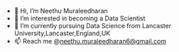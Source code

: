 - 👋 Hi, I’m Neethu Muraleedharan
- 👀 I’m interested in becoming a Data Scientist
- 🌱 I’m currently pursuing Data Science from Lancaster University,Lancaster,England,UK
- 📫 Reach me @neethu.muraleedharan6@gmail.com

<!---
NeethuMuraleedharan/NeethuMuraleedharan is a ✨ special ✨ repository because its `README.md` (this file) appears on your GitHub profile.
You can click the Preview link to take a look at your changes.
--->
